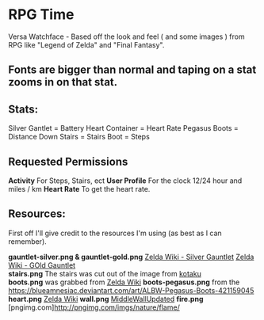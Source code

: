 # RPG Time
Versa Watchface - Based off the look and feel ( and some images ) from RPG like "Legend of Zelda" and "Final Fantasy".

## Fonts are bigger than normal and taping on a stat zooms in on that stat.

## Stats:
  Silver Gantlet = Battery
  Heart Container = Heart Rate
  Pegasus Boots = Distance
  Down Stairs = Stairs
  Boot = Steps

## Requested Permissions
  **Activity**
    For Steps, Stairs, ect
  **User Profile**
    For the clock 12/24 hour and miles / km
  **Heart Rate**
    To get the heart rate.

 ## Resources:
   First off I'll give credit to the resources I'm using (as best as I can remember).
   
   **gauntlet-silver.png & gauntlet-gold.png**
  	 [Zelda Wiki - Silver Gauntlet](https://zelda.gamepedia.com/Gauntlets)
  	 [Zelda Wiki - GOld Gauntlet](https://zelda.gamepedia.com/File:OoT3D_Silver_Gauntlets_Icon.png)     
   **stairs.png** The stairs was cut out of the image from [kotaku](https://kotaku.com/final-fantasy-speedrun-includes-28-minutes-of-walking-u-1686278555)   
   **boots.png** was grabbed from [Zelda Wiki](http://zelda.wikia.com/wiki/File:Pegasus_Boots_(Four_Swords_Adventures).png)   
   **boots-pegasus.png** from the https://blueamnesiac.deviantart.com/art/ALBW-Pegasus-Boots-421159045    
   **heart.png** [Zelda Wiki](http://zelda.wikia.com/wiki/File:Heart_Container_(Majora%27s_Mask).png)   
   **wall.png** [MiddleWallUpdated](https://drunkenzebrastudio.wordpress.com/2011/12/11/belated-environments/)
   **fire.png** [pngimg.com]http://pngimg.com/imgs/nature/flame/
 
